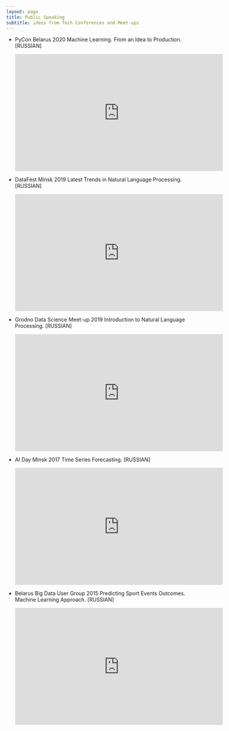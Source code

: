```yaml
---
layout: page
title: Public Speaking
subtitle: ideos from Tech Conferences and Meet-ups
---
```


- PyCon Belarus 2020
  Machine Learning. From an Idea to Production. [RUSSIAN]
  
    <div id="html1">
    <iframe width="560" height="315" src="https://www.youtube.com/embed/c4aob-f0lGk"
    frameborder="0"
    allow="accelerometer; autoplay; encrypted-media; gyroscope; picture-in-picture"
    allowfullscreen>
    </iframe>
    </div>
  
- DataFest Minsk 2019
  Latest Trends in Natural Language Processing. [RUSSIAN]
  
    <div id="html2">
    <iframe width="560" height="315" src="https://www.youtube.com/embed/7T421QejHUM"
    frameborder="0"
    allow="accelerometer; autoplay; encrypted-media; gyroscope; picture-in-picture"
    allowfullscreen>
    </iframe>
    </div>

- Grodno Data Science Meet-up 2019
  Introduction to Natural Language Processing. [RUSSIAN]
  
    <div id="html2">
    <iframe width="560" height="315" src="https://www.youtube.com/embed/mCXL8Vh7C5k"
    frameborder="0"
    allow="accelerometer; autoplay; encrypted-media; gyroscope; picture-in-picture"
    allowfullscreen>
    </iframe>
    </div>

- AI Day Minsk 2017
  Time Series Forecasting. [RUSSIAN]
  
    <div id="html2">
    <iframe width="560" height="315" src="https://www.youtube.com/embed/u5P-zpAF07k"
    frameborder="0"
    allow="accelerometer; autoplay; encrypted-media; gyroscope; picture-in-picture"
    allowfullscreen>
    </iframe>
    </div>

- Belarus Big Data User Group 2015
  Predicting Sport Events Outcomes. Machine Learning Approach. [RUSSIAN]
  
    <div id="html2">
    <iframe width="560" height="315" src="https://www.youtube.com/embed/YJPNb0ocDW0"
    frameborder="0"
    allow="accelerometer; autoplay; encrypted-media; gyroscope; picture-in-picture"
    allowfullscreen>
    </iframe>
    </div>
